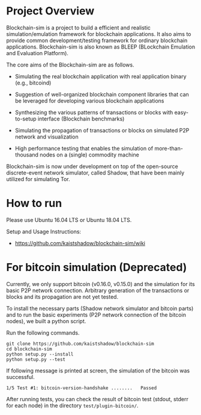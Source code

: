 # Project Overview
Blockchain-sim is a project to build a efficient and realistic simulation/emulation framework for blockchain applications.
It also aims to provide common development/testing framework for ordinary blockchain applications.
Blockchain-sim is also known as BLEEP (BLockchain Emulation and Evaluation Platform).

The core aims of the Blockchain-sim are as follows.

* Simulating the real blockchain application with real application binary (e.g., bitcoind)

* Suggestion of well-organized blockchain component libraries that can be leveraged for developing various blockchain applications

* Synthesizing the various patterns of transactions or blocks with easy-to-setup interface (Blockchain benchmarks)

* Simulating the propagation of transactions or blocks on simulated P2P network and visualization

* High performance testing that enables the simulation of more-than-thousand nodes on a (single) commodity machine

Blockchain-sim is now under development on top of the open-source discrete-event network simulator, called Shadow, that have been mainly utilized for simulating Tor. 

# How to run

Please use Ubuntu 16.04 LTS or Ubuntu 18.04 LTS.

Setup and Usage Instructions:

* https://github.com/kaistshadow/blockchain-sim/wiki


# For bitcoin simulation (Deprecated)

Currently, we only support bitcoin (v0.16.0, v0.15.0) and the simulation for its basic P2P network connection. Arbitrary generation of the transactions or blocks and its propagation are not yet tested.

To install the necessary parts (Shadow network simulator and bitcoin parts) and to run the basic experiments (P2P network connection of the bitcoin nodes), we built a python script.

Run the following commands.
```
git clone https://github.com/kaistshadow/blockchain-sim
cd blockchain-sim
python setup.py --install
python setup.py --test
```

If following message is printed at screen, the simulation of the bitcoin was successful.
```
1/5 Test #1: bitcoin-version-handshake ........   Passed
```
After running tests, you can check the result of bitcoin test (stdout, stderr for each node) in the directory `test/plugin-bitcoin/`.

